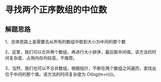 # 寻找两个正序数组的中位数

## 解题思路

1、总体思路上是需要去从所有的数组中取到大小为中间的那个数

2、这里，我们可以合并两个数组，再进行大小排序，最后取中间值。该方法的时间复杂度、占用内存均较高，不推荐。

3、当然，我们也可以不合并数组，根据指针，不断在两个数组之间遍历，查找出位于中间的那个值。该方法的时间复杂度为 O(log(m+n)))。

